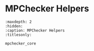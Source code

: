 # MPChecker Helpers

```{toctree}
:maxdepth: 2
:hidden:
:caption: MPChecker Helpers
:titlesonly:

mpchecker_core
```
